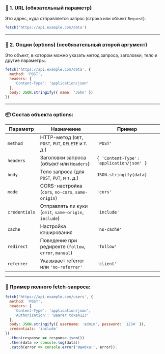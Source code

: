 ### 🔹 1. **URL** (обязательный параметр)

Это адрес, куда отправляется запрос (строка или объект `Request`).

```js
fetch('https://api.example.com/data')
```

___

### 🔹 2. **Опции (options)** (необязательный второй аргумент)

Это объект, в котором можно указать метод запроса, заголовки, тело и другие параметры.

```js
fetch('https://api.example.com/data', {
  method: 'POST',
  headers: {
    'Content-Type': 'application/json'
  },
  body: JSON.stringify({ name: 'John' })
})
```

___

### 📦 Состав объекта **options**:

| Параметр | Назначение | Пример |
| --- | --- | --- |
| `method` | HTTP-метод (`GET`, `POST`, `PUT`, `DELETE` и т. д.) | `'POST'` |
| `headers` | Заголовки запроса (объект или `Headers`) | `{ 'Content-Type': 'application/json' }` |
| `body` | Тело запроса (для `POST`, `PUT`, и т. д.) | `JSON.stringify(data)` |
| `mode` | CORS-настройка (`cors`, `no-cors`, `same-origin`) | `'cors'` |
| `credentials` | Отправлять ли куки (`omit`, `same-origin`, `include`) | `'include'` |
| `cache` | Настройка кэширования | `'no-cache'` |
| `redirect` | Поведение при редиректе (`follow`, `error`, `manual`) | `'follow'` |
| `referrer` | Указывает referrer или `'no-referrer'` | `'client'` |

___

### 🔄 Пример полного fetch-запроса:

```js
fetch('https://api.example.com/users', {
  method: 'POST',
  headers: {
    'Content-Type': 'application/json',
    'Authorization': 'Bearer token123'
  },
  body: JSON.stringify({ username: 'admin', password: '1234' }),
  credentials: 'include'
})
  .then(response => response.json())
  .then(data => console.log(data))
  .catch(error => console.error('Ошибка:', error));
```
